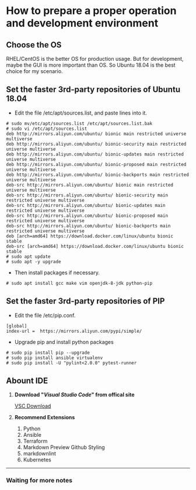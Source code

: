 # How to prepare a proper operation and development environment

## Choose the OS

RHEL/CentOS is the better OS for production usage. But for development, maybe the GUI is more important than OS. So Ubuntu 18.04 is the best choice for my scenario.

## Set the faster 3rd-party repositories of Ubuntu 18.04

+ Edit the file /etc/apt/sources.list, and paste lines into it.

```command
# sudo mv/etc/apt/sources.list /etc/apt/sources.list.bak
# sudo vi /etc/apt/sources.list
deb http://mirrors.aliyun.com/ubuntu/ bionic main restricted universe multiverse
deb http://mirrors.aliyun.com/ubuntu/ bionic-security main restricted universe multiverse
deb http://mirrors.aliyun.com/ubuntu/ bionic-updates main restricted universe multiverse
deb http://mirrors.aliyun.com/ubuntu/ bionic-proposed main restricted universe multiverse
deb http://mirrors.aliyun.com/ubuntu/ bionic-backports main restricted universe multiverse
deb-src http://mirrors.aliyun.com/ubuntu/ bionic main restricted universe multiverse
deb-src http://mirrors.aliyun.com/ubuntu/ bionic-security main restricted universe multiverse
deb-src http://mirrors.aliyun.com/ubuntu/ bionic-updates main restricted universe multiverse
deb-src http://mirrors.aliyun.com/ubuntu/ bionic-proposed main restricted universe multiverse
deb-src http://mirrors.aliyun.com/ubuntu/ bionic-backports main restricted universe multiverse
deb [arch=amd64] https://download.docker.com/linux/ubuntu bionic stable
deb-src [arch=amd64] https://download.docker.com/linux/ubuntu bionic stable
# sudo apt update
# sudo apt -y upgrade
```

+ Then install packages if necessary.

```command
# sudo apt install gcc make vim openjdk-8-jdk python-pip
```

## Set the faster 3rd-party repositories of PIP

+ Edit the file /etc/pip.conf.

```config
[global]
index-url =  https://mirrors.aliyun.com/pypi/simple/
```

+ Upgrade pip and install python packages

```command
# sudo pip install pip --upgrade
# sudo pip install ansible virtualenv
# sudo pip install -U "pylint<2.0.0" pytest-runner
```

## Abount IDE

1. **Download "*Visual Studio Code*" from offical site**

   [VSC Download](https://code.visualstudio.com/Download)

2. **Recommend Extensions**

   1. Python
   2. Ansible
   3. Terraform
   4. Markdown Preview Github Styling
   5. markdownlint
   6. Kubernetes

---

### Waiting for more notes